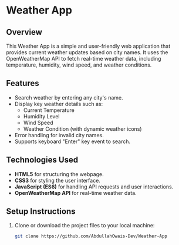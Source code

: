 # Weather App

## Overview
This Weather App is a simple and user-friendly web application that provides current weather updates based on city names. It uses the OpenWeatherMap API to fetch real-time weather data, including temperature, humidity, wind speed, and weather conditions.

## Features
- Search weather by entering any city's name.
- Display key weather details such as:
  - Current Temperature
  - Humidity Level
  - Wind Speed
  - Weather Condition (with dynamic weather icons)
- Error handling for invalid city names.
- Supports keyboard "Enter" key event to search.

## Technologies Used
- **HTML5** for structuring the webpage.
- **CSS3** for styling the user interface.
- **JavaScript (ES6)** for handling API requests and user interactions.
- **OpenWeatherMap API** for real-time weather data.

## Setup Instructions
1. Clone or download the project files to your local machine:
   ```bash
   git clone https://github.com/AbdullahOwais-Dev/Weather-App
